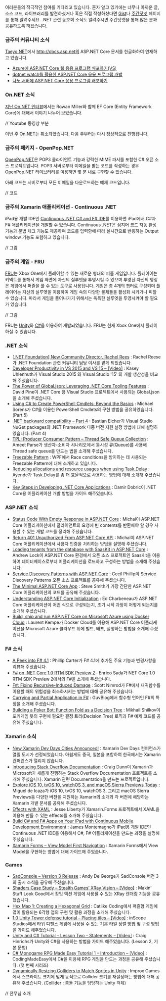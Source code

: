 여러분들의 적극적인 참여를 기다리고 있습니다. 혼자 알고 있기에는 너무나 아까운 글, 소스 코드, 라이브러리를 발견하셨거나 혹은 직접 작성하셨다면 [Gist](https://gist.github.com/options/e9fc443b8c882157fe4a)나 [주간닷넷](https://www.facebook.com/jugan.net/) 페이지를 통해 알려주세요. .NET 관련 동호회 소식도 알려주시면 주간닷넷을 통해 많은 분과 공유하도록 하겠습니다.

### 금주의 커뮤니티 소식
[Taeyo.NET](http://taeyo.net/)에서 http://docs.asp.net의 ASP.NET Core 문서를 한글화하여 연재하고 있습니다.
* [Azure에 ASP.NET Core 웹 응용 프로그램 배포하기(VS)](http://www.taeyo.net/Columns/View.aspx?SEQ=548&PSEQ=39&IDX=0)
* [dotnet watch를 활용한 ASP.NET Core 응용 프로그램 개발](http://www.taeyo.net/Columns/View.aspx?SEQ=550&PSEQ=39&IDX=0)
* [나노 서버에 ASP.NET Core 응용 프로그램 배포하기](http://www.taeyo.net/Columns/View.aspx?SEQ=551&PSEQ=39&IDX=0)

### On.NET 소식
[지난 On.NET 인터뷰](https://youtu.be/voT4VhDboC4)에서는 Rowan Miller와 함께 EF Core (Entity Framework Core)에 대해서 이야기 나누어 보았습니다.

// Youtube 동영상 부분

이번 주 On.NET는 취소되었습니다. 다음 주부터는 다시 정상적으로 진행됩니다.

### 금주의 패키지 - OpenPop.NET
[OpenPop.NET](https://www.nuget.org/packages/OpenPop.NET/)은 POP3 클라이언트 기능과 강력한 MIME 파서를 포함한 C# 오픈 소스 프로젝트입니다. POP3 서버로부터 이메일을 받는 코드를 작성하는 경우 OpenPop.NET 라이브러리를 이용하면 몇 분 내로 구현할 수 있습니다.

아래 코드는 서버로부터 모든 이메일을 다운로드하는 예제 코드입니다.

// 코드

### 금주의 Xamarin 애플리케이션 - Continuous .NET 

iPad용 개발 IDE인 [Continuous .NET C# and F# IDE](http://continuous.codes/)를 이용하면 iPad에서 C#과 F# 애플리케이션을 개발할 수 있습니다. Continuous .NET은 심지어 코드 자동 완성 기능과 문법 체크 기능도 제공하며 코드를 입력함에 따라 실시간으로 반응하는 Output window 기능도 포함하고 있습니다.

// 그림

### 금주의 게임 - FRU
[FRU](http://frugame.com/)는 Xbox One에서 플레이할 수 있는 새로운 형태의 퍼즐 게임입니다. 플레이어는 키넥트를 통해서 게임 화면에 자신의 실루엣을 투영시킬 수 있으며 투영된 자신의 영상은 게임에서 퍼즐을 풀 수 있는 도구로 사용됩니다. 게임은 총 4개의 챕터로 구성되며 플레이어는 자신의 실루엣을 이용하여 게임 속의 다양한 물체들을 활성화 시키거나 피할 수 있습니다. 따라서 게임을 풀어나가기 위해서는 독특한 실루엣을 투영시켜야 할 필요가 있습니다.

// 그림

FRU는 [Unity](http://unity3d.com/)와 [C#](https://channel9.msdn.com/Series/C-Sharp-Fundamentals-Development-for-Absolute-Beginners)을 이용하여 개발되었습니다. FRU는 현재 Xbox One에서 플레이 하실 수 있습니다. 

### .NET 소식
* [[.NET Foundation] New Community Director, Rachel Rees](http://www.dotnetfoundation.org/blog/welcome-rachel) : Rachel Reese가 .NET Foundation 관련 커뮤니티 담당 이사를 맡게 되었습니다.
* [Developer Productivity in VS 2015 and VS 15 – [Video]](https://channel9.msdn.com/Shows/Visual-Studio-Toolbox/Developer-Productivity-in-VS-2015-and-VS-15) : Kasey Uhlenhuth가 Visual Studio 2015 와 Visual Studio '15' 의 개발 생산성을 비교해 주셨습니다.
* [The Power of Global.json: Leveraging .NET Core Tooling Features](https://ievangelist.github.io/blog/the-global-json/) : David Pine이 .NET Core 용 Visual Studio 프로젝트에서 사용되는 Global.json을 소개해 주셨습니다.
* [Using C# to Create PowerShell Cmdlets: Beyond the Basics](https://www.simple-talk.com/dotnet/development/using-c-to-create-powershell-cmdlets-beyond-the-basics/) : Michael Sorens가 C#을 이용한 PowerShell Cmdlets의 구현 방법을 공유하였습니다. (Part 5)
* [.NET backward compatibility – Part 4](http://www.codeproject.com/Articles/1114286/NET-backward-compatibility-Part) :  Bastian Eicher가 Visual Studio NuGet packages의 .NET Framework 다중 버전 지원 설정 방법에 대해 설명하였습니다. (Part 4)
* [TPL: Producer Consumer Pattern – Thread Safe Queue Collection](http://www.codeproject.com/Articles/1112510/TPL-Producer-Consumer-Pattern-Thread-Safe-Queue-Co) : Ameet Parse가 생산자-소비자 시나리오에서 동시성 큐(Queue)를 사용해 Thread safe queue를 만드는 법을 소개해 주셨습니다.
* [Freezable Pattern](https://github.com/jbe2277/waf/wiki/Freezable-Pattern) : WPF에서 Race conditions을 방지하는 데 사용되는 Freezable Pattern에 대해 소개하고 있습니다.
* [Reducing allocations and resource usages when using Task.Delay](https://ayende.com/blog/174851/reducing-allocations-and-resource-usages-when-using-task-delay) : Ayende가 Task.Delay를 좀 더 효율적으로 사용하는 방법에 대해 소개해 주셨습니다.
* [Key Steps in Developing .NET Core Applications](https://blogs.msdn.microsoft.com/mvpawardprogram/2016/07/19/key-steps-in-developing-net-core-applications/) : Damir Dobric이 .NET Core용 어플리케이션 개발 방법을 가이드 해주었습니다.

### ASP.NET 소식
* [Status Code With Empty Response in ASP.NET Core](https://devblog.dymel.pl/2016/06/29/asp-net-core-status-code-empty-response/) : Michal이 ASP.NET Core 어플리케이션에서 클라이언트의 요청에 빈 contents를 반환해야 할 경우 사용할 수 있는 개발 코드를 정리해 주셨습니다.
* [Return 401 Unauthorized From ASP.NET Core API](https://devblog.dymel.pl/2016/07/07/return-401-unauthorized-from-asp-net-core-api/) : Michal이 ASP.NET Core 어플리케이션에서 사용자 인증을 처리하는 방법을 설명해 주셨습니다.
* [Loading tenants from the database with SaasKit in ASP.NET Core](http://andrewlock.net/loading-tenants-from-the-database-with-saaskit-in-asp-net-core/) :  Andrew Lock이 ASP.NET Core 환경에서 오픈 소스 프로젝트인 SaasKit을 이용하여 데이터베이스로부터 어플리케이션을 로드하고 구성하는 방법을 소개해 주셨습니다.
* [Service Discovery Patterns with ASP.NET Core](https://github.com/cecilphillip/aspnet-servicediscovery-patterns) : Cecil Phillip이 Service Discovery Patterns 오픈 소스 프로젝트를 공유해 주셨습니다.
* [The Minimal ASP.NET Core App](http://ardalis.com/the-minimal-aspnet-core-app) : Steve Smith가 가장 간단한 ASP.NET Core 어플리케이션의 코드를 공유해 주셨습니다.
* [Understanding ASP.NET Core Initialization](http://developer.telerik.com/featured/understanding-asp-net-core-initialization/) : Ed Charbeneau가 ASP.NET Core 어플리케이션이 어떤 식으로 구성되는지, 초기 시작 과정이 어떻게 되는지를 소개해 주셨습니다.
* [Build, ship and run ASP.NET Core on Microsoft Azure using Docker Cloud](http://laurentkempe.com/2016/07/18/Build-ship-and-run-ASP-NET-Core-on-Microsoft-Azure-using-Docker-Cloud/) : Laurent Kempé가 Docker Cloud를 이용해 ASP.NET Core 어플리케이션을 Microsoft Azure 클라우드 위에 빌드, 배포, 실행하는 방법을 소개해 주셨습니다.

### F# 소식
* [A Peek into F# 4.1](https://blogs.msdn.microsoft.com/dotnet/2016/07/25/a-peek-into-f-4-1/) : Phillip Carter가 F# 4.1에 추가된 주요 기능과 변경사항을 리뷰해 주셨습니다.
* [F# on .NET Core 1.0 RTM SDK Preview 2](https://www.youtube.com/watch?v=ufmlCL8IqmM) : Enrico Sada가 NET Core 1.0 RTM SDK Preview 2에서의 F#을 소개해 주셨습니다.
* [F#: Fixing Recursive-Induced Damage](https://bizmonger.wordpress.com/2016/07/23/f-fixing-recursive-induced-damage/) : Scott Nimrod가 F#에서 재귀함수를 이용할 때의 위험성을 최소화시키는 방법에 대해 공유해 주셨습니다.
* [Currying and Partial Application in F#](http://blog.guvweb.co.uk/2016/07/23/currying_in_fsharp/) : GuvBlog에서 함수형 언어인 F#의 특징을 소개해 주셨습니다.
* [Building a Poker Bot: Function Fold as a Decision Tree](http://mikhail.io/2016/07/building-a-poker-bot-functional-fold-as-decision-tree-pattern/) : Mikhail Shilkov이 포커게임 봇의 구현에 필요한 결정 트리(Decision Tree) 로직과 F# 예제 코드를 공유해 주셨습니다.

### Xamarin 소식
* [New Xamarin Dev Days Cities Announced!](https://blog.xamarin.com/new-xamarin-dev-days-cities-announced/) : Xamarin Dev Days 컨퍼런스가 열릴 도시가 선정되었습니다. 아쉽게도 중국, 일본을 포함하여 한국에서는 Xamarin 컨퍼런스가 열리지 않습니다.
* [Introducing Stack Overflow Documentation](https://blog.xamarin.com/introducing-stack-overflow-documentation/) : Craig Dunn이 Xamarin과 Microsoft가 새롭게 진행하는 Stack Overflow Documentation 프로젝트를 소개해 주셨습니다. Xamarin 관련 Documentation을 만드는 프로젝트입니다.
* [Explore iOS 10, tvOS 10, watchOS 3, and macOS Sierra Previews Today](https://blog.xamarin.com/explore-ios-10-tvos-10-and-watchos-3-previews-today) : Miguel de Icaza가 iOS 10, tvOS 10, watchOS 3, 그리고 macOS Sierra Previews등 다양한 버전을 지원하는 Xamarin의 소개와 각 버전에 해당하는 Xamarin 개발 문서를 공유해 주셨습니다.
* [Effects with XAML](http://jesseliberty.com/2016/07/18/effects-with-xaml) : Jesse Liberty가 Xamarin.Forms 프로젝트에서 XAML을 이용해 만들 수 있는 effects를 소개해 주셨습니다.
* [Build C# and F# Apps on Your iPad with Continuous Mobile Development Environment](https://blog.xamarin.com/build-c-f-apps-on-your-ipad-with-continuous) : James Montemagno가 iPad용 개발 IDE인 Continuous .NET IDE를 이용해서 C#, F# 어플리케이션을 만드는 과정을 설명해 주셨습니다.
* [Xamarin Forms – View Model First Navigation](https://codemilltech.com/xamarin-forms-view-model-first-navigation) : Xamarin Forms에서 View Model을 구현하는 방법에 대해 가이드해 주었습니다.

### Games
* [SadConsole – Version 3 Release](http://thraka.github.io/2016/07/13/version-3-release/) : Andy De George가 SadConsole 버전 3의 출시 소식을 공유해 주셨습니다.
* [Shaders Case Study – Stealth Games’ XRay Vision – [Video]](https://www.youtube.com/watch?v=OJkGGuudm38) : Makin’ Stuff Look Good에서 잠입 액션 게임에 사용될 수 있는 XRay 렌더링 기능을 공유했습니다.
* [Hex Map 1: Creating a Hexagonal Grid](http://catlikecoding.com/unity/tutorials/hex-map-1/) : Catlike Coding에서 퍼즐형 게임에 많이 활용되는 6각형 맵의 구현 및 활용 과정을 소개해 주셨습니다.
* [1.0 Unity Tower defense tutorial – Placing tiles – [Video]](https://www.youtube.com/watch?v=wS2LBCcnSQs) : inScope Studios에서 타워 디펜스 게임에 사용될 수 있는 기본 타일 정렬 방법 및 구성 방법을 가이드 해주었습니다.
* [Unity and C# Tutorial – Lesson Two – Statements – [Video]](https://www.youtube.com/watch?v=Aic0ae1eFZY) : Craig Hinrichs가 Unity와 C#을 사용하는 방법을 가이드 해주었습니다. (Lesson 2, 기본 문법)
* [C# Monogame RPG Made Easy Tutorial 1 – Introduction – [Video]](https://www.youtube.com/watch?v=agt9-J9RPZ0) : CodingMadeEasy에서 C#을 이용헤 RPG 게임을 만드는 과정을 공유해 주셨습니다. (첫 번째 시리즈)
* [Dynamically Resizing Colliders to Match Sprites in Unity](http://www.improxgames.com/blog/2016/7/1/tutorial-dynamically-resizing-colliders-to-match-sprites) : Improx Games에서 스프라이트 크기에 맞게 동적으로 Collider 크기를 재설정하는 방법에 대해 공유해 주셨습니다. (Collider : 충돌 기능을 담당하는 Unity 객체)

// 전무님 소개
